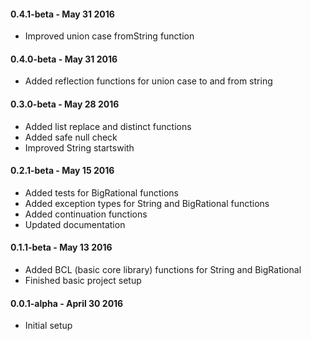 #### 0.4.1-beta - May 31 2016
* Improved union case fromString function

#### 0.4.0-beta - May 31 2016
* Added reflection functions for union case to and from string

#### 0.3.0-beta - May 28 2016
* Added list replace and distinct functions
* Added safe null check
* Improved String startswith 

#### 0.2.1-beta - May 15 2016
* Added tests for BigRational functions
* Added exception types for String and BigRational functions
* Added continuation functions
* Updated documentation

#### 0.1.1-beta - May 13 2016
* Added BCL (basic core library) functions for String and BigRational
* Finished basic project setup

#### 0.0.1-alpha - April 30 2016
* Initial setup
